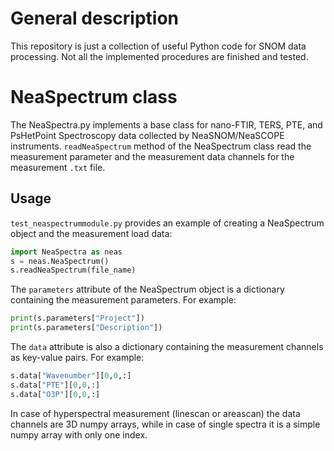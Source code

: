 # General description
This repository is just a collection of useful Python code for SNOM data processing. Not all the implemented procedures are finished and tested.

# NeaSpectrum class
The NeaSpectra.py implements a base class for nano-FTIR, TERS, PTE, and PsHetPoint Spectroscopy data collected by NeaSNOM/NeaSCOPE instruments. `readNeaSpectrum` method of the NeaSpectrum class read the measurement parameter and the measurement data channels for the measurement `.txt` file.

## Usage
`test_neaspectrummodule.py` provides an example of creating a NeaSpectrum object and the measurement load data:
```python
import NeaSpectra as neas
s = neas.NeaSpectrum()
s.readNeaSpectrum(file_name)
```
The `parameters` attribute of the NeaSpectrum object is a dictionary containing the measurement parameters. For example:
```python
print(s.parameters["Project"])
print(s.parameters["Description"])
```
The `data` attribute is also a dictionary containing the measurement channels as key-value pairs. For example:
```python
s.data["Wavenumber"][0,0,:]
s.data["PTE"][0,0,:]
s.data["O3P"][0,0,:]
```
In case of hyperspectral measurement (linescan or areascan) the data channels are 3D numpy arrays, while in case of single spectra it is a simple numpy array with only one index.
